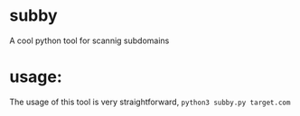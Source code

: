 # subby
A cool python tool for scannig subdomains

# usage:
The usage of this tool is very straightforward, ```python3 subby.py target.com```
